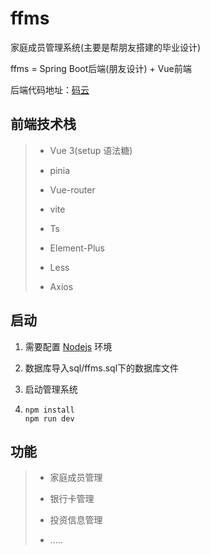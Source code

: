 # ffms

家庭成员管理系统(主要是帮朋友搭建的毕业设计)

ffms = Spring Boot后端(朋友设计) + Vue前端

后端代码地址：[码云](https://gitee.com/zhike-violet/ffms.git)

## 前端技术栈

> - Vue 3(setup 语法糖)
> 
> - pinia
> 
> - Vue-router
> 
> - vite
> 
> - Ts
> 
> - Element-Plus
> 
> - Less
> 
> - Axios

## 启动

1. 需要配置 [Nodejs](https://nodejs.org/en/download/) 环境

2. 数据库导入sql/ffms.sql下的数据库文件

3. 启动管理系统

4. ```
   npm install
   npm run dev
   ```

## 功能

> - 家庭成员管理
> 
> - 银行卡管理
> 
> - 投资信息管理
> 
> - .....


